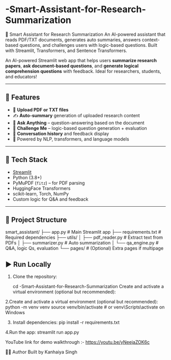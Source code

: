 # -Smart-Assistant-for-Research-Summarization
🧠 Smart Assistant for Research Summarization An AI-powered assistant that reads PDF/TXT documents, generates auto summaries, answers context-based questions, and challenges users with logic-based questions. Built with Streamlit, Transformers, and Sentence Transformers.


An AI-powered Streamlit web app that helps users **summarize research papers**, **ask document-based questions**, and **generate logical comprehension questions** with feedback. Ideal for researchers, students, and educators!

---

## 🚀 Features

- 📄 **Upload PDF or TXT files**
- ✍️ **Auto-summary** generation of uploaded research content
- 🤖 **Ask Anything** – question-answering based on the document
- 🎯 **Challenge Me** – logic-based question generation + evaluation
- 💬 **Conversation history** and feedback display
- 🧠 Powered by NLP, transformers, and language models

---

## 🔧 Tech Stack

- [Streamlit](https://streamlit.io/)
- Python (3.8+)
- PyMuPDF (`fitz`) – for PDF parsing
- HuggingFace Transformers
- scikit-learn, Torch, NumPy
- Custom logic for Q&A and feedback

---

## 📂 Project Structure
smart_assistant/
├── app.py # Main Streamlit app
├── requirements.txt # Required dependencies
├── utils/
│ ├── pdf_reader.py # Extract text from PDFs
│ ├── summarizer.py # Auto summarization
│ └── qa_engine.py # Q&A, logic Qs, evaluation
└── pages/ # (Optional) Extra pages if multipage


## ▶️ Run Locally

1. Clone the repository:

   
   cd -Smart-Assistant-for-Research-Summarization
   Create and activate a virtual environment (optional but recommended):
   
 2.Create and activate a virtual environment (optional but recommended):
 python -m venv venv
source venv/bin/activate    # or venv\Scripts\activate on Windows

3. Install dependencies:
   pip install -r requirements.txt

4.Run the app:
streamlit run app.py


YouTube link for demo walkthrough :- https://youtu.be/yNeejaZOK6c




👩‍💻 Author
Built by Kanhaiya Singh


